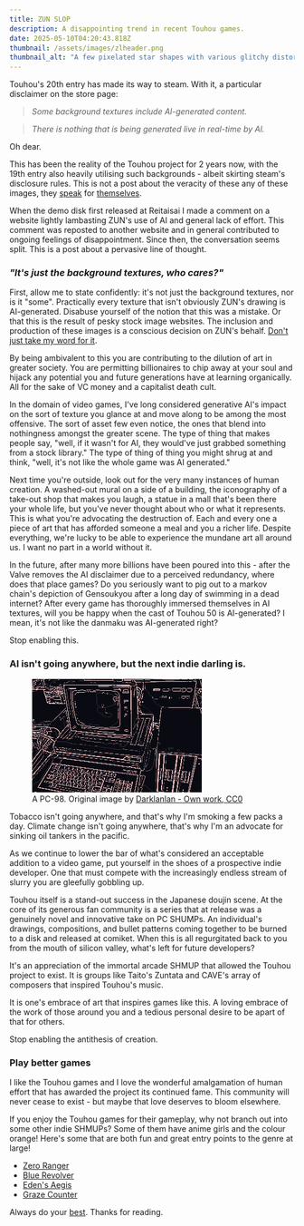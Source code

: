 ```yaml
---
title: ZUN SLOP
description: A disappointing trend in recent Touhou games.
date: 2025-05-10T04:20:43.818Z
thumbnail: /assets/images/zlheader.png
thumbnail_alt: "A few pixelated star shapes with various glitchy distortions applied to them. They appear to bleed off the right edge of the image."
---
```


Touhou's 20th entry has made its way to steam. With it, a particular disclaimer on the store page:

> _Some background textures include Al-generated content._

> _There is nothing that is being generated live in real-time by Al._

Oh dear.

This has been the reality of the Touhou project for 2 years now, with the 19th entry also heavily utilising such backgrounds - albeit skirting steam's disclosure rules. This is not a post about the veracity of these any of these images, they [speak](https://imgur.com/a/curious-th20-textures-xq8mm5i) for [themselves](https://xcancel.com/PinClock/status/1920595348008902745).

When the demo disk first released at Reitaisai I made a comment on a website lightly lambasting ZUN's use of AI and general lack of effort.
This comment was reposted to another website and in general contributed to ongoing feelings of disappointment. Since then,
the conversation seems split. This is a post about a pervasive line of thought.

### _"It's just the background textures, who cares?"_

First, allow me to state confidently: it's not just the background textures, nor is it "some". Practically every texture that isn't obviously ZUN's drawing is AI-generated. Disabuse yourself of the notion that this was a mistake. Or that this is the result of pesky stock image websites. The inclusion and production of these images is a conscious decision on ZUN's behalf. [Don't just take my word for it](https://tokutenlove.livedoor.blog/archives/27655756.html).

By being ambivalent to this you are contributing to the dilution of art in greater society. You are permitting billionaires to chip away at your soul and hijack any potential you and future generations have at learning organically. All for the sake of VC money and a capitalist death cult.

In the domain of video games, I've long considered generative AI's impact on the sort of texture you glance at and move along to be among the most offensive. The sort of asset few even notice, the ones that blend into nothingness amongst the greater scene. The type of thing that makes people say, "well, if it wasn't for AI, they would've just grabbed something from a stock library." The type of thing of thing you might shrug at and think, "well, it's not like the whole game was AI generated."

Next time you're outside, look out for the very many instances of human creation. A washed-out mural on a side of a building, the iconography of a take-out shop that makes you laugh, a statue in a mall that's been there your whole life, but you've never thought about who or what it represents. This is what you're advocating the destruction of. Each and every one a piece of art that has afforded someone a meal and you a richer life. Despite everything, we're lucky to be able to experience the mundane art all around us. I want no part in a world without it.

In the future, after many more billions have been poured into this - after the Valve removes the AI disclaimer due to a perceived redundancy, where does that place games? Do you seriously want to pig out to a markov chain's depiction of Gensoukyou after a long day of swimming in a dead internet? After every game has thoroughly immersed themselves in AI textures, will you be happy when the cast of Touhou 50 is AI-generated? I mean, it's not like the danmaku was AI-generated right?

Stop enabling this.

### AI isn't going anywhere, but the next indie darling is.

<figure>
    <img src="/assets/images/pc98.png" alt="A crudely edited picture of a PC-98" />
    <figcaption> A PC-98. Original image by <a href="https://commons.wikimedia.org/w/index.php?curid=148645099"> Darklanlan - Own work, CC0</a> </figcaption>
</figure>

Tobacco isn't going anywhere, and that's why I'm smoking a few packs a day. Climate change isn't going anywhere, that's why I'm an advocate for sinking oil tankers in the pacific.

As we continue to lower the bar of what's considered an acceptable addition to a video game, put yourself in the shoes of a prospective indie developer. One that must compete with the increasingly endless stream of slurry you are gleefully gobbling up.

Touhou itself is a stand-out success in the Japanese doujin scene. At the core of its generous fan community is a series that at release was a genuinely novel and innovative take on PC SHUMPs. An individual's drawings, compositions, and bullet patterns coming together to be burned to a disk and released at comiket. When this is all regurgitated back to you from the mouth of silicon valley, what's left for future developers?

It's an appreciation of the immortal arcade SHMUP that allowed the Touhou project to exist. It is groups like Taito's Zuntata and CAVE's array of composers that inspired Touhou's music.

It is one's embrace of art that inspires games like this. A loving embrace of the work of those around you and a tedious personal desire to be apart of that for others.

Stop enabling the antithesis of creation.

### Play better games

I like the Touhou games and I love the wonderful amalgamation of human effort that has awarded the project its continued fame. This community will never cease to exist - but maybe that love deserves to bloom elsewhere.

If you enjoy the Touhou games for their gameplay, why not branch out into some other indie SHMUPs? Some of them have anime girls and the colour orange! Here's some that are both fun and great entry points to the genre at large!

- [Zero Ranger](https://system-erasure.itch.io/zeroranger)
- [Blue Revolver](https://stellarcircle.itch.io/blue-revolver)
- [Eden's Aegis](https://xxgameroom.itch.io/edens-aegis)
- [Graze Counter](https://store.steampowered.com/app/1486440/Graze_Counter_GM/)

Always do your [best](https://protomartyr.bandcamp.com/track/half-sister). Thanks for reading.
